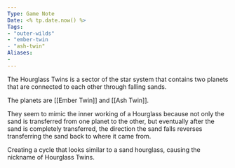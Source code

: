 ```yaml
---
Type: Game Note
Date: <% tp.date.now() %>
Tags:
- "outer-wilds"
- "ember-twin
- "ash-twin"
Aliases:
- 
---
```

The Hourglass Twins is a sector of the star system that contains two planets that are connected to each other through falling sands.

The planets are [[Ember Twin]] and [[Ash Twin]].

They seem to mimic the inner working of a Hourglass because not only the sand is transferred from one planet to the other, but eventually after the sand is completely transferred, the direction the sand falls reverses transferring the sand back to where it came from. 

Creating a cycle that looks similar to a sand hourglass, causing the nickname of Hourglass Twins.